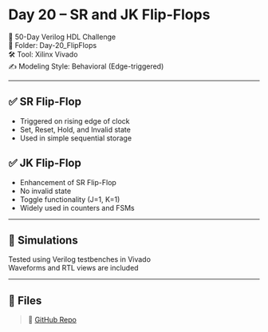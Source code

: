 # Day 20 – SR and JK Flip-Flops

📅 50-Day Verilog HDL Challenge  
📁 Folder: Day-20_FlipFlops  
🛠️ Tool: Xilinx Vivado  
✍️ Modeling Style: Behavioral (Edge-triggered)

---

## ✅ SR Flip-Flop

- Triggered on rising edge of clock
- Set, Reset, Hold, and Invalid state
- Used in simple sequential storage

## ✅ JK Flip-Flop

- Enhancement of SR Flip-Flop
- No invalid state
- Toggle functionality (J=1, K=1)
- Widely used in counters and FSMs

---

## 🧪 Simulations

Tested using Verilog testbenches in Vivado  
Waveforms and RTL views are included

---

## 📂 Files 
> 🔗 [GitHub Repo](https://github.com/dedeep-vlsi-fe-engg/verilog-50day-challenge.git)
